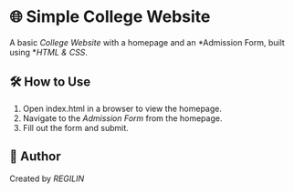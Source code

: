 # 🌐 Simple College Website

A basic *College Website* with a homepage and an *Admission Form, built using **HTML & CSS*.

## 🛠️ How to Use  
1. Open index.html in a browser to view the homepage.  
2. Navigate to the *Admission Form* from the homepage.  
3. Fill out the form and submit.  

## 📝 Author  
Created by *REGILIN*
